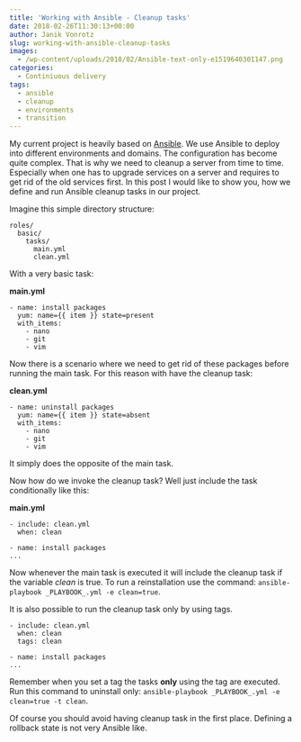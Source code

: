 ```yaml
---
title: 'Working with Ansible - Cleanup tasks'
date: 2018-02-26T11:30:13+00:00
author: Janik Vonrotz
slug: working-with-ansible-cleanup-tasks
images:
  - /wp-content/uploads/2018/02/Ansible-text-only-e1519640301147.png
categories:
  - Continiuous delivery
tags:
  - ansible
  - cleanup
  - environments
  - transition
---
```

My current project is heavily based on [Ansible](https://www.ansible.com/). We use Ansible to deploy into different environments and domains. The configuration has become quite complex. That is why we need to cleanup a server from time to time. Especially when one has to upgrade services on a server and requires to get rid of the old services first. In this post I would like to show you, how we define and run Ansible cleanup tasks in our project.
<!--more-->

Imagine this simple directory structure:

```
roles/
  basic/
    tasks/
      main.yml
      clean.yml
```

With a very basic task:

**main.yml**

```
- name: install packages
  yum: name={{ item }} state=present
  with_items:
    - nano
    - git
    - vim
```

Now there is a scenario where we need to get rid of these packages before running the main task. For this reason with have the cleanup task:

**clean.yml**

```
- name: uninstall packages
  yum: name={{ item }} state=absent
  with_items:
    - nano
    - git
    - vim
```

It simply does the opposite of the main task.

Now how do we invoke the cleanup task? Well just include the task conditionally like this:

**main.yml**

```
- include: clean.yml
  when: clean

- name: install packages
...
```

Now whenever the main task is executed it will include the cleanup task if the variable *clean* is true. To run a reinstallation use the command: `ansible-playbook _PLAYBOOK_.yml -e clean=true`.

It is also possible to run the cleanup task only by using tags.

```
- include: clean.yml
  when: clean
  tags: clean

- name: install packages
...
```

Remember when you set a tag the tasks **only** using the tag are executed. Run this command to uninstall only: `ansible-playbook _PLAYBOOK_.yml -e clean=true -t clean`.

Of course you should avoid having cleanup task in the first place. Defining a rollback state is not very Ansible like.
